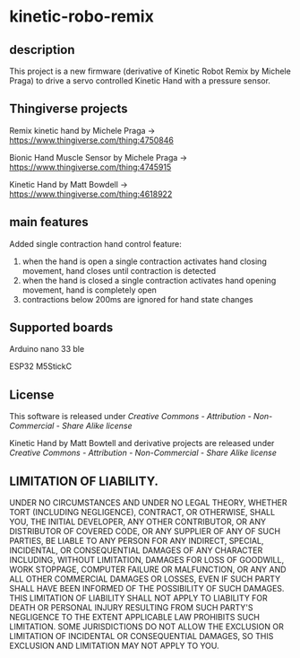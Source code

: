 # kinetic-robo-remix

## description
This project is a new firmware (derivative of Kinetic Robot Remix by Michele Praga) to drive a servo controlled Kinetic Hand with a pressure sensor. 


## Thingiverse projects
Remix kinetic hand by Michele Praga -> https://www.thingiverse.com/thing:4750846

Bionic Hand Muscle Sensor by Michele Praga -> https://www.thingiverse.com/thing:4745915

Kinetic Hand by Matt Bowdell -> https://www.thingiverse.com/thing:4618922

## main features
Added single contraction hand control feature:
1) when the hand is open a single contraction activates hand closing movement, hand closes until contraction is detected
2) when the hand is closed a single contraction activates hand opening movement, hand is completely open
3) contractions below 200ms are ignored for hand state changes

## Supported boards
Arduino nano 33 ble

ESP32 M5StickC

## License
This software is released under *Creative Commons - Attribution - Non-Commercial - Share Alike license*

Kinetic Hand by Matt Bowtell and derivative projects are released under *Creative Commons - Attribution - Non-Commercial - Share Alike license*

## LIMITATION OF LIABILITY.
UNDER NO CIRCUMSTANCES AND UNDER NO LEGAL THEORY, WHETHER TORT (INCLUDING NEGLIGENCE), CONTRACT, OR OTHERWISE, SHALL YOU, THE INITIAL DEVELOPER, ANY OTHER CONTRIBUTOR, OR ANY DISTRIBUTOR OF COVERED CODE, OR ANY SUPPLIER OF ANY OF SUCH PARTIES, BE LIABLE TO ANY PERSON FOR ANY INDIRECT, SPECIAL, INCIDENTAL, OR CONSEQUENTIAL DAMAGES OF ANY CHARACTER INCLUDING, WITHOUT LIMITATION, DAMAGES FOR LOSS OF GOODWILL, WORK STOPPAGE, COMPUTER FAILURE OR MALFUNCTION, OR ANY AND ALL OTHER COMMERCIAL DAMAGES OR LOSSES, EVEN IF SUCH PARTY SHALL HAVE BEEN INFORMED OF THE POSSIBILITY OF SUCH DAMAGES. THIS LIMITATION OF LIABILITY SHALL NOT APPLY TO LIABILITY FOR DEATH OR PERSONAL INJURY RESULTING FROM SUCH PARTY'S NEGLIGENCE TO THE EXTENT APPLICABLE LAW PROHIBITS SUCH LIMITATION. SOME JURISDICTIONS DO NOT ALLOW THE EXCLUSION OR LIMITATION OF INCIDENTAL OR CONSEQUENTIAL DAMAGES, SO THIS EXCLUSION AND LIMITATION MAY NOT APPLY TO YOU.